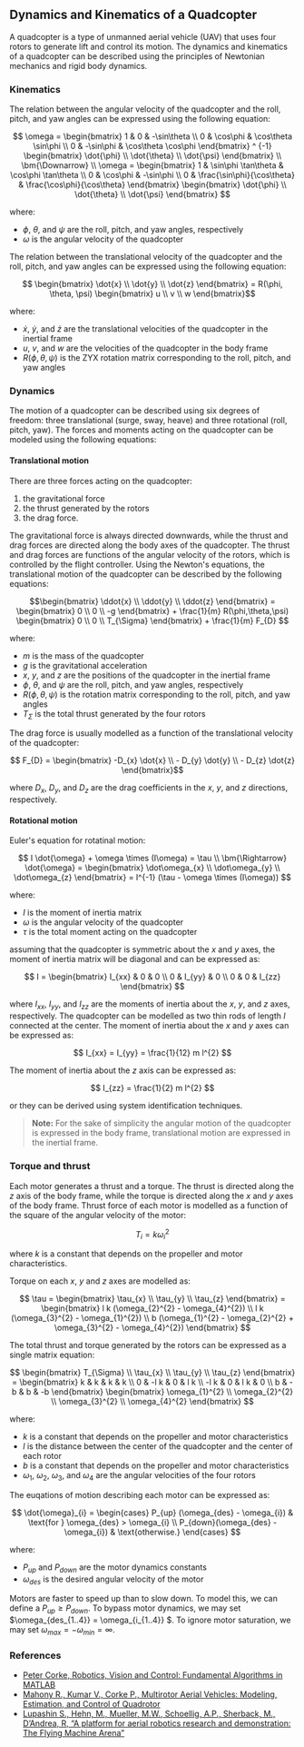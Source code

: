 ## Dynamics and Kinematics of a Quadcopter

A quadcopter is a type of unmanned aerial vehicle (UAV) that uses four rotors to generate lift and control its motion. The dynamics and kinematics of a quadcopter can be described using the principles of Newtonian mechanics and rigid body dynamics.

### Kinematics

The relation between the angular velocity of the quadcopter and the roll, pitch, and yaw angles can be expressed using the following equation:

$$ \omega = \begin{bmatrix} 1 & 0 & -\sin\theta \\ 0 & \cos\phi & \cos\theta \sin\phi \\ 0 & -\sin\phi & \cos\theta \cos\phi \end{bmatrix} ^ {-1} \begin{bmatrix} \dot{\phi} \\  \dot{\theta} \\ \dot{\psi} \end{bmatrix} \\ \bm{\Downarrow} \\ \omega = \begin{bmatrix} 1 & \sin\phi \tan\theta & \cos\phi \tan\theta \\ 0 & \cos\phi & -\sin\phi \\ 0 & \frac{\sin\phi}{\cos\theta} & \frac{\cos\phi}{\cos\theta} \end{bmatrix} \begin{bmatrix} \dot{\phi} \\ \dot{\theta} \\ \dot{\psi} \end{bmatrix} $$

where:

- $\phi$, $\theta$, and $\psi$ are the roll, pitch, and yaw angles, respectively
- $\omega$ is the angular velocity of the quadcopter

The relation between the translational velocity of the quadcopter and the roll, pitch, and yaw angles can be expressed using the following equation:

$$ \begin{bmatrix} \dot{x} \\ \dot{y} \\ \dot{z} \end{bmatrix} = R(\phi, \theta, \psi) \begin{bmatrix} u \\ v \\ w \end{bmatrix}$$

where:

- $\dot{x}$, $\dot{y}$, and $\dot{z}$ are the translational velocities of the quadcopter in the inertial frame
- $u$, $v$, and $w$ are the velocities of the quadcopter in the body frame
- $R(\phi, \theta, \psi)$ is the ZYX rotation matrix corresponding to the roll, pitch, and yaw angles

### Dynamics

The motion of a quadcopter can be described using six degrees of freedom: three translational (surge, sway, heave) and three rotational (roll, pitch, yaw). The forces and moments acting on the quadcopter can be modeled using the following equations:

#### Translational motion

There are three forces acting on the quadcopter:

1. the gravitational force
2. the thrust generated by the rotors
3. the drag force.

The gravitational force is always directed downwards, while the thrust and drag forces are directed along the body axes of the quadcopter. The thrust and drag forces are functions of the angular velocity of the rotors, which is controlled by the flight controller. Using the Newton's equations, the translational motion of the quadcopter can be described by the following equations:

$$\begin{bmatrix} \ddot{x} \\ \ddot{y} \\ \ddot{z} \end{bmatrix} = \begin{bmatrix} 0 \\ 0 \\ -g \end{bmatrix} + \frac{1}{m} R(\phi,\theta,\psi) \begin{bmatrix} 0 \\ 0 \\ T_{\Sigma} \end{bmatrix} + \frac{1}{m} F_{D} $$

where:

- $m$ is the mass of the quadcopter
- $g$ is the gravitational acceleration
- $x$, $y$, and $z$ are the positions of the quadcopter in the inertial frame
- $\phi$, $\theta$, and $\psi$ are the roll, pitch, and yaw angles, respectively
- $R(\phi,\theta,\psi)$ is the rotation matrix corresponding to the roll, pitch, and yaw angles
- $T_{\Sigma}$ is the total thrust generated by the four rotors

The drag force is usually modelled as a function of the translational velocity of the quadcopter:

$$ F_{D} = \begin{bmatrix} -D_{x} \dot{x}  \\ - D_{y} \dot{y} \\ - D_{z} \dot{z} \end{bmatrix}$$

where $D_{x}$, $D_{y}$, and $D_{z}$ are the drag coefficients in the $x$, $y$, and $z$ directions, respectively.

#### Rotational motion

Euler's equation for rotatinal motion:

$$ I \dot{\omega} + \omega \times (I\omega) = \tau \\
\bm{\Rightarrow} \dot{\omega} = \begin{bmatrix} \dot\omega_{x}  \\ \dot\omega_{y} \\ \dot\omega_{z} \end{bmatrix} = I^{-1} (\tau - \omega \times (I\omega)) $$

where:

- $I$ is the moment of inertia matrix
- $\omega$ is the angular velocity of the quadcopter
- $\tau$ is the total moment acting on the quadcopter

assuming that the quadcopter is symmetric about the $x$ and $y$ axes, the moment of inertia matrix will be diagonal and can be expressed as:

$$ I = \begin{bmatrix} I_{xx} & 0 & 0 \\ 0 & I_{yy} & 0 \\ 0 & 0 & I_{zz} \end{bmatrix} $$

where $I_{xx}$, $I_{yy}$, and $I_{zz}$ are the moments of inertia about the $x$, $y$, and $z$ axes, respectively. The quadcopter can be modelled as two thin rods of length $l$ connected at the center. The moment of inertia about the $x$ and $y$ axes can be expressed as:

$$ I_{xx} = I_{yy} = \frac{1}{12} m l^{2} $$

The moment of inertia about the $z$ axis can be expressed as:

$$ I_{zz} = \frac{1}{2} m l^{2} $$

or they can be derived using system identification techniques.

> **Note:** For the sake of simplicity the angular motion of the quadcopter is expressed in the body frame, translational motion are expressed in the inertial frame.

### Torque and thrust

Each motor generates a thrust and a torque. The thrust is directed along the $z$ axis of the body frame, while the torque is directed along the $x$ and $y$ axes of the body frame. Thrust force of each motor is modelled as a function of the square of the angular velocity of the motor:

$$ T_{i} = k \omega_{i}^{2} $$

where $k$ is a constant that depends on the propeller and motor characteristics.

Torque on each $x$, $y$ and $z$ axes are modelled as:

$$ \tau = \begin{bmatrix} \tau_{x}  \\ \tau_{y} \\ \tau_{z} \end{bmatrix} = \begin{bmatrix} l k (\omega_{2}^{2} - \omega_{4}^{2})  \\ l k (\omega_{3}^{2} - \omega_{1}^{2}) \\ b (\omega_{1}^{2} - \omega_{2}^{2} + \omega_{3}^{2} - \omega_{4}^{2}) \end{bmatrix} $$

The total thrust and torque generated by the rotors can be expressed as a single matrix equation:

$$ \begin{bmatrix} T_{\Sigma} \\ \tau_{x} \\ \tau_{y} \\ \tau_{z} \end{bmatrix} = \begin{bmatrix} k & k & k & k \\ 0 & -l k & 0 & l k \\ -l k & 0 & l k & 0 \\ b & -b & b & -b \end{bmatrix} \begin{bmatrix} \omega_{1}^{2} \\ \omega_{2}^{2} \\ \omega_{3}^{2} \\ \omega_{4}^{2} \end{bmatrix} $$

where:

- $k$ is a constant that depends on the propeller and motor characteristics
- $l$ is the distance between the center of the quadcopter and the center of each rotor
- $b$ is a constant that depends on the propeller and motor characteristics
- $\omega_{1}$, $\omega_{2}$, $\omega_{3}$, and $\omega_{4}$ are the angular velocities of the four rotors

The euqations of motion describing each motor can be expressed as:

$$ \dot{\omega}_{i} = \begin{cases} P_{up} (\omega_{des} - \omega_{i}) & \text{for } \omega_{des} > \omega_{i} \\ P_{down}(\omega_{des} - \omega_{i}) & \text{otherwise.} \end{cases} $$

where:

- $P_{up}$ and $P_{down}$ are the motor dynamics constants
- $\omega_{des}$ is the desired angular velocity of the motor

Motors are faster to speed up than to slow down. To model this, we can define a $P_{up} \geq P_{down}$. To bypass motor dynamics, we may set $\omega_{des_{1..4}} = \omega_{i_{1..4}} $. To ignore motor saturation, we may set $\omega_{max} = -\omega_{min} = \infty$.

### References

- [Peter Corke, Robotics, Vision and Control: Fundamental Algorithms in MATLAB](http://www.petercorke.com/RVC/)
- [Mahony R., Kumar V., Corke P., Multirotor Aerial Vehicles: Modeling, Estimation, and Control of Quadrotor](http://ieeexplore.ieee.org/xpl/articleDetails.jsp?arnumber=6289431)
- [Lupashin S., Hehn, M., Mueller, M.W., Schoellig, A.P., Sherback, M., D’Andrea, R, “A platform for aerial robotics research and demonstration: The Flying Machine Arena”](https://www.flyingmachinearena.ethz.ch/wp-content/publications/2014/lupashin2014platform.pdf)
